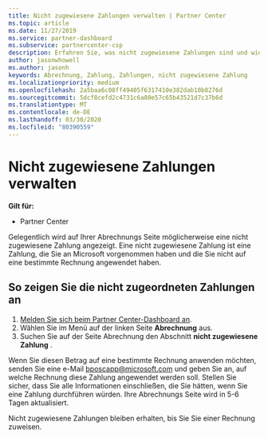 ```yaml
---
title: Nicht zugewiesene Zahlungen verwalten | Partner Center
ms.topic: article
ms.date: 11/27/2019
ms.service: partner-dashboard
ms.subservice: partnercenter-csp
description: Erfahren Sie, was nicht zugewiesene Zahlungen sind und wie Sie Sie auf Ihre Rechnungen anwenden können.
author: jasonwhowell
ms.author: jasonh
keywords: Abrechnung, Zahlung, Zahlungen, nicht zugewiesene Zahlung
ms.localizationpriority: medium
ms.openlocfilehash: 2a5baa6c08ff49405f6317410e382dab10b8276d
ms.sourcegitcommit: 5dcf8cefd2c4731c6a80e57c65b43521d7c37b6d
ms.translationtype: MT
ms.contentlocale: de-DE
ms.lasthandoff: 03/30/2020
ms.locfileid: "80390559"
---
```

# <a name="manage-unallocated-payments"></a>Nicht zugewiesene Zahlungen verwalten

**Gilt für:**

- Partner Center

Gelegentlich wird auf Ihrer Abrechnungs Seite möglicherweise eine nicht zugewiesene Zahlung angezeigt. Eine nicht zugewiesene Zahlung ist eine Zahlung, die Sie an Microsoft vorgenommen haben und die Sie nicht auf eine bestimmte Rechnung angewendet haben.

## <a name="to-view-your-unallocated-payments"></a>So zeigen Sie die nicht zugeordneten Zahlungen an

1.  [Melden Sie sich beim Partner Center-Dashboard an](https://partner.microsoft.com/en-us/dashboard/home).
2.  Wählen Sie im Menü auf der linken Seite **Abrechnung** aus.
3.  Suchen Sie auf der Seite Abrechnung den Abschnitt **nicht zugewiesene Zahlung** . 

Wenn Sie diesen Betrag auf eine bestimmte Rechnung anwenden möchten, senden Sie eine e-Mail bposcapp@microsoft.com und geben Sie an, auf welche Rechnung diese Zahlung angewendet werden soll. Stellen Sie sicher, dass Sie alle Informationen einschließen, die Sie hätten, wenn Sie eine Zahlung durchführen würden. Ihre Abrechnungs Seite wird in 5-6 Tagen aktualisiert. 

Nicht zugewiesene Zahlungen bleiben erhalten, bis Sie Sie einer Rechnung zuweisen. 
